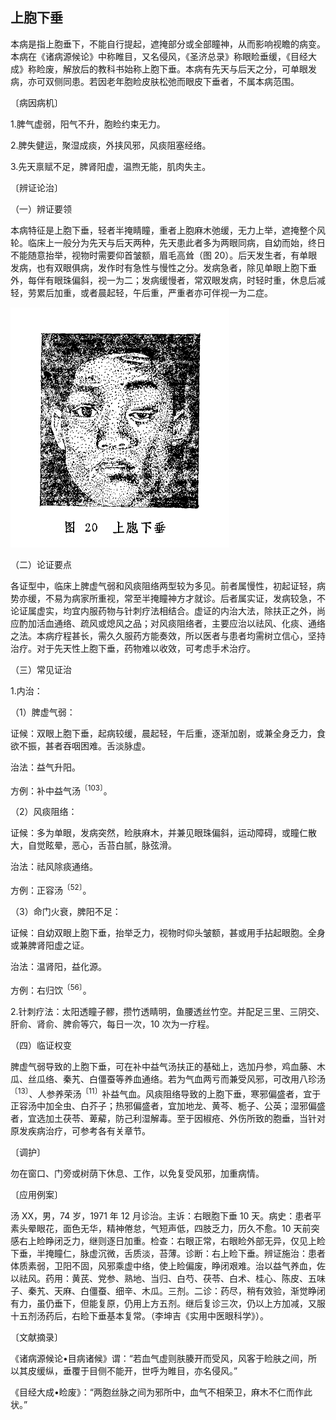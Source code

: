 ## 上胞下垂

本病是指上胞垂下，不能自行提起，遮掩部分或全部瞳神，从而影响视瞻的病变。本病在《诸病源候论》中称睢目，又名侵风，《圣济总录》称眼睑垂缓，《目经大成》称睑废，解放后的教科书始称上胞下垂。本病有先天与后天之分，可单眼发病，亦可双侧同患。若因老年胞睑皮肤松弛而眼皮下垂者，不属本病范围。

〔病因病机〕

1.脾气虚弱，阳气不升，胞睑约束无力。

2.脾失健运，聚湿成痰，外挟风邪，风痰阻塞经络。

3.先天禀赋不足，脾肾阳虚，温煦无能，肌肉失主。

〔辨证论治〕

（一）辨证要领

本病特征是上胞下垂，轻者半掩睛瞳，重者上胞麻木弛缓，无力上举，遮掩整个风轮。临床上一般分为先天与后天两种，先天患此者多为两眼同病，自幼而始，终日不能随意抬举，视物时需要仰首皱额，眉毛高耸（图 20）。后天发生者，有单眼发病，也有双眼俱病，发作时有急性与慢性之分。发病急者，除见单眼上胞下垂外，每伴有眼珠偏斜，视一为二；发病缓慢者，常双眼发病，时轻时重，休息后减轻，劳累后加重，或者晨起轻，午后重，严重者亦可伴视一为二症。

 <img src="./img/20.jpg" style="zoom:50%;" />

（二）论证要点

各证型中，临床上脾虚气弱和风痰阻络两型较为多见。前者属慢性，初起证轻，病势亦缓，不易为病家所重视，常至半掩瞳神方才就诊。后者属实证，发病较急，不论证属虚实，均宜内服药物与针刺疗法相结合。虚证的内治大法，除扶正之外，尚应酌加活血通络、疏风或熄风之品；对风痰阻络者，主要应治以祛风、化痰、通络之法。本病疗程甚长，需久久服药方能奏效，所以医者与患者均需树立信心，坚持治疗。对于先天性上胞下垂，药物难以收效，可考虑手术治疗。

（三）常见证治

1.内治：

（1）脾虚气弱：

证候：双眼上胞下垂，起病较缓，晨起轻，午后重，逐渐加剧，或兼全身乏力，食欲不振，甚者吞咽困难。舌淡脉虚。

治法：益气升阳。

方例：补中益气汤<sup>〔103〕</sup>。

（2）风痰阻络：

证候：多为单眼，发病突然，睑肤麻木，并兼见眼珠偏斜，运动障碍，或瞳仁散大，自觉眩晕，恶心，舌苔白腻，脉弦滑。

治法：祛风除痰通络。

方例：正容汤<sup>〔52〕</sup>。

（3）命门火衰，脾阳不足：

证候：自幼双眼上胞下垂，抬举乏力，视物时仰头皱额，甚或用手拈起眼胞。全身或兼脾肾阳虚之证。

治法：温肾阳，益化源。

方例：右归饮<sup>〔56〕</sup>。

2.针刺疗法：太阳透瞳子髎，攒竹透睛明，鱼腰透丝竹空。并配足三里、三阴交、肝俞、肾俞、脾俞等穴，每日一次，10 次为一疗程。

（四）临证权变

脾虚气弱导致的上胞下垂，可在补中益气汤扶正的基础上，选加丹参，鸡血藤、木瓜、丝瓜络、秦艽、白僵蚕等养血通络。若为气血两亏而兼受风邪，可改用八珍汤<sup>〔13〕</sup>、人参养荣汤<sup>〔11〕</sup>补益气血。风痰阻络导致的上胞下垂，寒邪偏盛者，宜于正容汤中加全虫、白芥子；热邪偏盛者，宜加地龙、黄芩、栀子、公英；湿邪偏盛者，宜选加土茯苓、萆薢，防己利湿解毒。至于因椒疮、外伤所致的胞垂，当针对原发疾病治疗，可参考各有关章节。

〔调护〕

勿在窗口、门旁或树荫下休息、工作，以免复受风邪，加重病情。

〔应用例案〕

汤 XX，男，74 岁，1971 年 12 月诊治。主诉：右眼胞下垂 10 天。病史：患者平素头晕眼花，面色无华，精神倦怠，气短声低，四肢乏力，历久不愈。10 天前突感右上睑睁闭乏力，继则逐日加重。检查：右眼正常，右眼睑外部无异，仅见上睑下垂，半掩瞳仁，脉虚沉微，舌质淡，苔薄。诊断：右上睑下垂。辨证施治：患者体质素弱，卫阳不固，风邪乘虚中络，使上睑偏废，睁闭艰难。治以益气养血，佐以祛风。药用：黄芪、党参、熟地、当归、白芍、茯苓、白术、桂心、陈皮、五味子、秦艽、天麻、白僵蚕、细辛、木瓜。三剂。二诊：药尽，稍有效验，渐觉睁闭有力，虽仍垂下，但能复原，仍用上方五剂。继后复诊三次，仍以上方加减，又服十五剂汤药后，右睑下垂基本复常。（李坤吉《实用中医眼科学》）。

〔文献摘录〕

《诸病源候论•目病诸候》谓：“若血气虚则肤腠开而受风，风客于睑肤之间，所以其皮缓纵，垂覆于目侧不能开，世呼为睢目，亦名侵风。”

《目经大成•睑废》：“两胞丝脉之间为邪所中，血气不相荣卫，麻木不仁而作此状。”
